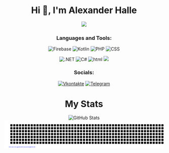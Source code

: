 <h1 align="center">Hi 👋, I'm Alexander Halle</h1>
<div id="header" align="center">
  <img src="https://i.gifer.com/7dqh.gif" width="300"/>
<div id="badges" style="text-align: center;">

### Languages and Tools:
![Firebase](https://img.shields.io/badge/-Firebase-orange?style=for-the-badge&logo=firebase&logoColor=F8C52C)
![Kotlin](https://img.shields.io/badge/-Kotlin-blue?style=for-the-badge&logo=kotlin&logoColor=purple)
![PHP](https://img.shields.io/badge/-PHP-purple?style=for-the-badge&logo=php&logoColor=black)
![CSS](https://img.shields.io/badge/-Css-white?style=for-the-badge&logo=CSS&logoColor=Green)

![.NET](https://img.shields.io/badge/-.NET-purple?style=for-the-badge&logo=.NET&logoColor=white)
![C#](https://img.shields.io/badge/-C_Sharp-606060?style=for-the-badge&logo=CSharp&logoColor=FFFF99)
![html](https://img.shields.io/badge/-Html-E34F26?style=for-the-badge&logo=HTML&logoColor=#E34F26)
<img src="https://img.shields.io/badge/-Python-FFA500?style=for-the-badge&logo=python&logoColor=white">

### Socials:
[![Vkontakte](https://img.shields.io/badge/-Vkontakte-090909?style=for-the-badge&logo=Vk&logoColor=4F7DB3)](https://vk.com/ara307703ara)
[![Telegram](https://img.shields.io/badge/-Telegram-090909?style=for-the-badge&logo=telegram&logoColor=27A0D9)](https://t.me/Alexander_Halle)
# My Stats

![GitHub Stats](https://github-readme-stats.vercel.app/api?username=Leks2000&theme=synthwave)
![GitHub Stats](gitartwork.svg)
